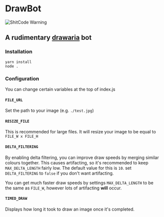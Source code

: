 # DrawBot

![ShitCode Warning](https://img.shields.io/badge/is%20shitcode-yes-green)

## A rudimentary [drawaria](https://drawaria.online) bot

### Installation

```
yarn install
node .
```

### Configuration

You can change certain variables at the top of index.js

#### `FILE_URL`

Set the path to your image (e.g. `./test.jpg`)

#### `RESIZE_FILE`

This is recommended for large files. It will resize your image to be equal to `FILE_W x FILE_H`

#### `DELTA_FILTERING`

By enabling delta filtering, you can improve draw speeds by merging similar colours together. This causes artifacting, so it's recommended to keep `MAX_DELTA_LENGTH` fairly low. The default value for this is `10`. set `DELTA_FILTERING` to `false` if you don't want artifacting.

You can get much faster draw speeds by settings `MAX_DELTA_LENGTH` to be the same as `FILE_W`, however lots of artifacting **will** occur.

#### `TIMED_DRAW`

Displays how long it took to draw an image once it's completed.
